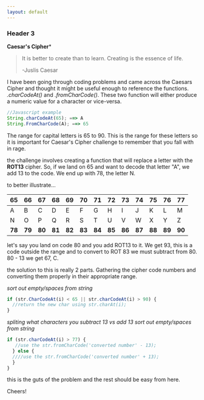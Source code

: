 ```yaml
---
layout: default
---
```

### [](#header-3)Header 3

**Caesar's Cipher***

>It is better to create than to learn. Creating is the essence of life.
>
>-Juslis Caesar


I have been going through coding problems and came across the Caesars Cipher and thought it might be useful enough to reference the functions.
_.charCodeAt()_ and _.fromCharCode()_. These two function will either produce a numeric value for a character or vice-versa.

```js
//Javascript example
String.charCodeAt(65); ==> A
String.FromCharCode(A); ==> 65
```

The range for capital letters is 65 to 90. This is the range for these letters so it is important for Caesar's Cipher challenge to remember that you fall with in rage.

the challenge involves creating a function that will replace a letter with the **ROT13** cipher. So, if we land on 65 and want to decode that letter "A", we add 13 to the code. We end up with 78, the letter N. 

to better illustrate...

| **65** | **66** | **67** | **68** | **69** | **70** | **71** | **72** | **73** | **74** | **75** | **76** | **77** |
|:-------|:-------|:-------|:-------|:-------|:-------|:-------|:-------|:-------|:-------|:-------|:-------|:-------|
|   A    |   B    |   C    |   D    |   E    |   F    |   G    |   H    |   I    |   J    |   K    |   L    |   M    |
|   N    |   O    |   P    |   Q    |   R    |   S    |   T    |   U    |   V    |   W    |   X    |   Y    |   Z    |
| **78** | **79** | **80** | **81** | **82** | **83** | **84** | **85** | **86** | **87** | **88** | **89** | **90** |

let's say you land on code 80 and you add ROT13 to it. We get 93, this is a code outside the range and to convert to ROT 83 we must subtract from 80. 80 - 13 we get 67, C. 

the solution to this is really 2 parts. Gathering the cipher code numbers and converting them properly in their appropriate range.

_sort out empty/spaces from string_
```js
if (str.CharCodeAt(i) < 65 || str.charCodeAt(i) > 90) {
  //return the new char using str.charAt(i);
}
```

_spliting what characters you subtract 13 vs add 13_
_sort out empty/spaces from string_
```js
if (str.charCodeAt(i) > 77) {
   //use the str.fromCharCode('converted number' - 13);
  } else {
  ////use the str.fromCharCode('converted number' + 13);
  }
}
```

this is the guts of the problem and the rest should be easy from here.

Cheers!





